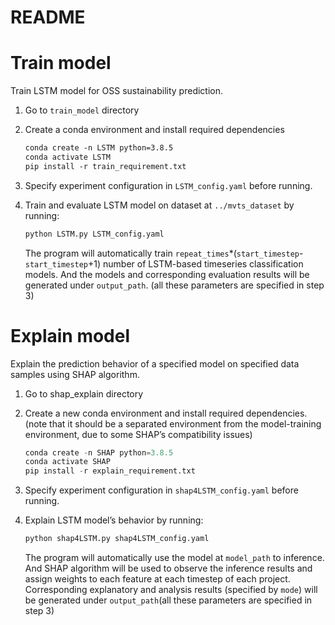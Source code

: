 # README

# Train model

Train LSTM model for OSS sustainability prediction.

1. Go to `train_model` directory
2. Create a conda environment and install required dependencies
    
    ```html
    conda create -n LSTM python=3.8.5
    conda activate LSTM
    pip install -r train_requirement.txt
    ```
    
3. Specify experiment configuration in `LSTM_config.yaml` before running.
4. Train and evaluate LSTM model on dataset at `../mvts_dataset` by running:
    
    ```python
    python LSTM.py LSTM_config.yaml
    ```
    
    The program will automatically train `repeat_times`*(`start_timestep`-`start_timestep`+1)  number of LSTM-based timeseries classification models. And the models and corresponding evaluation results will be generated under `output_path`. (all these parameters are specified in step 3)
    

# Explain model

Explain the prediction behavior of a specified model on specified data samples using SHAP algorithm.

1. Go to shap_explain directory
2. Create a new conda environment and install required dependencies.(note that it should be a separated environment from the model-training environment, due to some SHAP’s compatibility issues)
    
    ```python
    conda create -n SHAP python=3.8.5
    conda activate SHAP
    pip install -r explain_requirement.txt
    ```
    
3. Specify experiment configuration in `shap4LSTM_config.yaml` before running. 
4. Explain LSTM model’s behavior by running:
    
    ```python
    python shap4LSTM.py shap4LSTM_config.yaml
    ```
    
    The program will automatically use the model at `model_path` to inference. And SHAP algorithm will be used to observe the inference results and assign weights to each feature at each timestep of each project. Corresponding explanatory and analysis results (specified by `mode`) will be generated under `output_path`(all these parameters are specified in step 3)